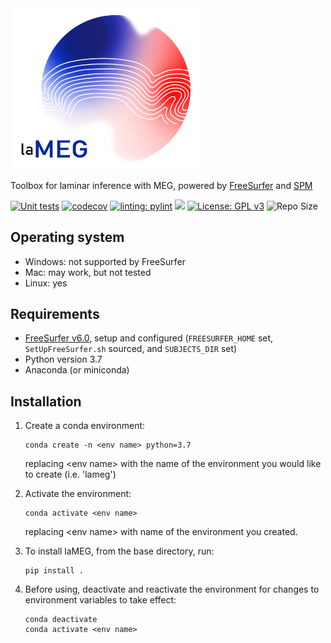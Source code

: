 <img src="./lameg/assets/logo.png?raw=true" alt="laMEG" title="Title" width="300"/>

Toolbox for laminar inference with MEG, powered by [FreeSurfer](https://surfer.nmr.mgh.harvard.edu/fswiki) and [SPM](https://github.com/spm/)

[![Unit tests](https://github.com/danclab/laMEG/actions/workflows/python-package-conda.yml/badge.svg)](https://github.com/danclab/laMEG/actions/workflows/python-package-conda.yml)
[![codecov](https://codecov.io/gh/danclab/laMEG/branch/main/graph/badge.svg)](https://codecov.io/gh/danclab/laMEG)
[![linting: pylint](https://img.shields.io/badge/linting-pylint-yellowgreen)](https://github.com/pylint-dev/pylint)
[![](https://img.shields.io/badge/Python-3.7-blue.svg)](https://www.python.org/downloads/)
[![License: GPL v3](https://img.shields.io/badge/License-GPLv3-blue.svg)](https://www.gnu.org/licenses/gpl-3.0)
![Repo Size](https://img.shields.io/github/repo-size/danclab/laMEG)

## Operating system
* Windows: not supported by FreeSurfer
* Mac: may work, but not tested
* Linux: yes
  
## Requirements
* [FreeSurfer v6.0](https://surfer.nmr.mgh.harvard.edu/fswiki/rel6downloads), setup and configured (`FREESURFER_HOME` set, `SetUpFreeSurfer.sh` sourced, and `SUBJECTS_DIR` set)
* Python version 3.7
* Anaconda (or miniconda)

## Installation
1. Create a conda environment:

       conda create -n <env name> python=3.7

   replacing &lt;env name&gt; with the name of the environment you would like to create (i.e. 'lameg')

2. Activate the environment:

       conda activate <env name>

   replacing &lt;env name&gt; with name of the environment you created. 

3. To install laMEG, from the base directory, run:

       pip install .

4. Before using, deactivate and reactivate the environment for changes to environment variables to take effect:

       conda deactivate
       conda activate <env name>
